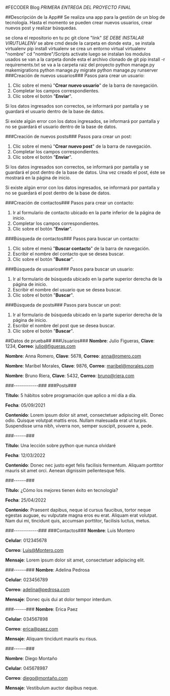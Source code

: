 #FECODER Blog*PRIMERA ENTREGA DEL PROYECTO FINAL*##Descripción de la App##Se realiza una app para la gestión de un blog de tecnología. Hasta el momento se pueden crear nuevos usuarios, crear nuevos post y realizar búsquedas.se clona el repositorio en tu pcgit clone "link"*SE DEBE INSTALAR VIRUTUALENV*se abre cmd desde la carpeta en donde esta , se instala virtualenvpip install virtualenvse crea un entorno virtualvirtualenv "nombre"cd "nombre"/Scriptsactivateluego se instalan los modulos usadosse van a la carpeta donde esta el archivo clonado de gitpip install -r requirements.txtse va a la carpeta raiz del proyectopython manage.py makemigrationspython manage.py migratepython manage.py runserver###Creación de nuevos usuarios###Pasos para crear un usuario:1. Clic sobre el menú "**Crear nuevo usuario**" de la barra de navegación.2. Completar los campos correspondientes.3. Clic sobre el botón "**Enviar**".Si los datos ingresados son correctos, se informará por pantalla y se guardará el usuario dentro de la base de datos.Si existe algún error con los datos ingresados, se informará por pantalla y no se guardará el usuario dentro de la base de datos.###Creación de nuevos posts###Pasos para crear un post:1. Clic sobre el menú "**Crear nuevo post**" de la barra de navegación.2. Completar los campos correspondientes.3. Clic sobre el botón "**Enviar**".Si los datos ingresados son correctos, se informará por pantalla y se guardará el post dentro de la base de datos. Una vez creado el post, éste se mostrará en la página de inicio.Si existe algún error con los datos ingresados, se informará por pantalla y no se guardará el post dentro de la base de datos.###Creación de contactos###Pasos para crear un contacto:1. Ir al formulario de contacto ubicado en la parte inferior de la página de inicio.2. Completar los campos correspondientes.3. Clic sobre el botón "**Enviar**".###Búsqueda de contactos###Pasos para buscar un contacto:1. Clic sobre el menú "**Buscar contacto**" de la barra de navegación.2. Escribir el nombre del contacto que se desea buscar.3. Clic sobre el botón "**Buscar**".###Búsqueda de usuarios###Pasos para buscar un usuario:1. Ir al formulario de búsqueda ubicado en la parte superior derecha de la página de inicio.2. Escribir el nombre del usuario que se desea buscar.3. Clic sobre el botón "**Buscar**".###Búsqueda de posts###Pasos para buscar un post:1. Ir al formulario de búsqueda ubicado en la parte superior derecha de la página de inicio.2. Escribir el nombre del post que se desea buscar.3. Clic sobre el botón "**Buscar**".##Datos de prueba#####Usuarios###**Nombre**: Julio Figueras,**Clave**: 1234,**Correo**: julio@figueras.com**Nombre**: Anna Romero,**Clave**: 5678,**Correo**: anna@romero.com**Nombre**: Maribel Morales,**Clave**: 9876,**Correo**: maribel@morales.com**Nombre**: Bruno Riera,**Clave**: 5432,**Correo**: bruno@riera.com  ###------------######Posts###**Título:** 5 hábitos sobre programación que aplico a mi día a día.  **Fecha**: 05/09/2021  **Contenido**: Lorem ipsum dolor sit amet, consectetuer adipiscing elit. Donec odio. Quisque volutpat mattis eros. Nullam malesuada erat ut turpis. Suspendisse urna nibh, viverra non, semper suscipit, posuere a, pede.###------###**Título:** Una lección sobre python que nunca olvidaré  **Fecha**: 12/03/2022  **Contenido**: Donec nec justo eget felis facilisis fermentum. Aliquam porttitor mauris sit amet orci. Aenean dignissim pellentesque felis.###------###**Título:** ¿Cómo los mejores tienen éxito en tecnología?  **Fecha**: 25/04/2022  **Contenido**: Praesent dapibus, neque id cursus faucibus, tortor neque egestas auguae, eu vulputate magna eros eu erat. Aliquam erat volutpat. Nam dui mi, tincidunt quis, accumsan porttitor, facilisis luctus, metus.###------------######Contactos###**Nombre**: Luis Montero  **Celular**: 012345678  **Correo**: Luis@Montero.com  **Mensaje**: Lorem ipsum dolor sit amet, consectetuer adipiscing elit.###------###**Nombre**: Adelina Pedrosa  **Celular**: 023456789  **Correo**: adelina@pedrosa.com  **Mensaje**: Donec quis dui at dolor tempor interdum.###------###**Nombre**: Erica Paez  **Celular**: 034567898  **Correo**: erica@paez.com  **Mensaje**: Aliquam tincidunt mauris eu risus.###------###**Nombre**: Diego Montaño  **Celular**: 045678987  **Correo**: diego@montaño.com  **Mensaje**: Vestibulum auctor dapibus neque.